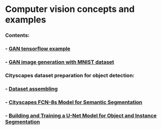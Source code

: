 # Computer vision concepts and examples

### Contents: 

### - [GAN tensorflow example](https://github.com/Nickel-nc/GU_Introduction_To_Neural_Networks/blob/master/object%20detection%20and%20cv/GAN%20tf%20example/gan%20example.ipynb)

### - [GAN image generation with MNIST dataset](https://github.com/Nickel-nc/GU_Introduction_To_Neural_Networks/blob/master/object%20detection%20and%20cv/GAN%20MNIST%20image%20generator/GAN%20Image%20generator.ipynb)

### Cityscapes dataset preparation for object detection:

### - [Dataset assembling](https://github.com/Nickel-nc/GU_Introduction_To_Neural_Networks/blob/master/object%20detection%20and%20cv/Cityscapes%20Object%20Detection/dataset%20assembling.ipynb)
### - [Cityscapes FCN-8s Model for Semantic Segmentation](https://github.com/Nickel-nc/GU_Introduction_To_Neural_Networks/blob/master/object%20detection%20and%20cv/Cityscapes%20Object%20Detection/Cityscapes%20FCN-8s%20Model%20for%20Semantic%20Segmentation.ipynb)
### - [Building and Training a U-Net Model for Object and Instance Segmentation](https://github.com/Nickel-nc/GU_Introduction_To_Neural_Networks/blob/master/object%20detection%20and%20cv/Cityscapes%20Object%20Detection/Building%20and%20Training%20a%20U-Net%20Model%20for%20Object%20and%20Instance%20Segmentation.ipynb)

